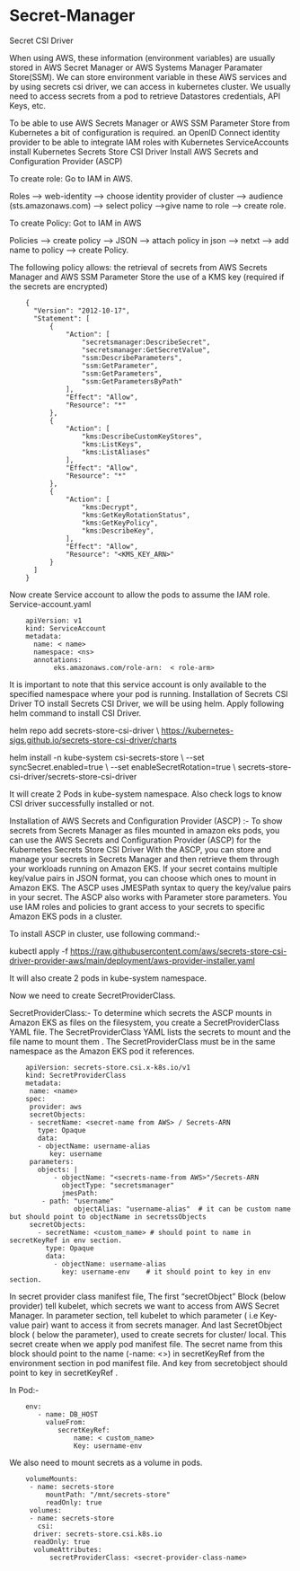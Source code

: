 # Secret-Manager

Secret CSI  Driver

When using AWS, these information (environment variables) are usually stored in AWS Secret Manager or AWS Systems Manager Paramater Store(SSM). We can store environment variable in these AWS services and by using secrets csi driver, we can access in kubernetes cluster.
We usually need to access secrets from a pod to retrieve Datastores credentials, API Keys, etc.

To be able to use AWS Secrets Manager or AWS SSM Parameter Store from Kubernetes a bit of configuration is required.
 an OpenID Connect identity provider to be able to integrate IAM roles with Kubernetes ServiceAccounts
install Kubernetes Secrets Store CSI Driver
Install AWS Secrets and Configuration Provider (ASCP)

To create role:
Go to IAM in AWS. 

Roles —> web-identity —> choose identity provider of cluster —> audience (sts.amazonaws.com) —> select policy —>give name to role —> create role.

To create Policy:
Got to IAM in AWS

Policies —> create policy —> JSON —> attach policy in json —> netxt —> add name to policy —>  create Policy.

The following policy allows:
the retrieval of secrets from AWS Secrets Manager and AWS SSM Parameter Store
the use of a KMS key (required if the secrets are encrypted)

        {
          "Version": "2012-10-17",
          "Statement": [
              {
                  "Action": [
                      "secretsmanager:DescribeSecret",
                      "secretsmanager:GetSecretValue",
                      "ssm:DescribeParameters",
                      "ssm:GetParameter",
                      "ssm:GetParameters",
                      "ssm:GetParametersByPath"
                  ],
                  "Effect": "Allow",
                  "Resource": "*"
              },
              {
                  "Action": [
                      "kms:DescribeCustomKeyStores",
                      "kms:ListKeys",
                      "kms:ListAliases"
                  ],
                  "Effect": "Allow",
                  "Resource": "*"
              },
              {
                  "Action": [
                      "kms:Decrypt",
                      "kms:GetKeyRotationStatus",
                      "kms:GetKeyPolicy",
                      "kms:DescribeKey",
                  ],
                  "Effect": "Allow",
                  "Resource": "<KMS_KEY_ARN>"
              }
          ]
        }


Now create Service account to allow the pods to assume the IAM role.
Service-account.yaml

        apiVersion: v1
        kind: ServiceAccount
        metadata:
          name: < name>
          namespace: <ns>
          annotations:
               eks.amazonaws.com/role-arn:  < role-arm> 


It is important to note that this service account is only available to the specified namespace where your pod is running.
Installation of  Secrets CSI Driver
TO install Secrets CSI Driver, we will be using helm. Apply following helm command to install CSI Driver.


helm repo add secrets-store-csi-driver \ https://kubernetes-sigs.github.io/secrets-store-csi-driver/charts


helm install -n kube-system csi-secrets-store \ --set syncSecret.enabled=true \ --set enableSecretRotation=true \ secrets-store-csi-driver/secrets-store-csi-driver



It will create 2 Pods in kube-system namespace.
Also check logs to know CSI driver successfully installed or not.

Installation of AWS Secrets and Configuration Provider (ASCP) :-
To show secrets from Secrets Manager as files mounted in amazon eks pods, you can use the AWS Secrets and Configuration Provider (ASCP) for the Kubernetes Secrets Store CSI Driver
With the ASCP, you can store and manage your secrets in Secrets Manager and then retrieve them through your workloads running on Amazon EKS. 
If your secret contains multiple key/value pairs in JSON format, you can choose which ones to mount in Amazon EKS. The ASCP uses  JMESPath syntax to query the key/value pairs in your secret. The ASCP also works with Parameter store parameters.
You use IAM roles and policies to grant access to your secrets to specific Amazon EKS pods in a cluster.


To install ASCP in cluster, use following command:-


kubectl apply -f https://raw.githubusercontent.com/aws/secrets-store-csi-driver-provider-aws/main/deployment/aws-provider-installer.yaml


It will also create 2 pods in kube-system namespace.


Now we need to create SecretProviderClass.


SecretProviderClass:-
To determine which secrets the ASCP mounts in Amazon EKS as files on the filesystem, you create a SecretProviderClass YAML file. The SecretProviderClass YAML lists the secrets to mount and the file name to mount them . The SecretProviderClass must be in the same namespace as the Amazon EKS pod it references. 


        apiVersion: secrets-store.csi.x-k8s.io/v1
        kind: SecretProviderClass
        metadata:
         name: <name>
        spec:
         provider: aws
         secretObjects:
         - secretName: <secret-name from AWS> / Secrets-ARN
           type: Opaque
           data:
           - objectName: username-alias
              key: username
         parameters:
           objects: |
               - objectName: "<secrets-name-from AWS>"/Secrets-ARN
                 objectType: "secretsmanager"
                 jmesPath:
            - path: "username"
                    objectAlias: "username-alias"  # it can be custom name but should point to objectName in secretssObjects
         secretObjects:
           - secretName: <custom_name> # should point to name in secretKeyRef in env section.
             type: Opaque
             data:
               - objectName: username-alias
                 key: username-env    # it should point to key in env section.



In secret provider class manifest file, The first “secretObject” Block (below provider) tell kubelet, which secrets we want to access from AWS Secret Manager.
In parameter section, tell kubelet to which parameter ( i.e Key-value pair)  want to access it from secrets manager.
And last SecretObject block ( below the parameter), used to create secrets for cluster/ local. This secret create when we apply pod manifest file.
The secret name from this block should point to the name (-name: <>) in secretKeyRef from the environment section in pod manifest file. And key from secretobject should point to key in secretKeyRef .

In Pod:-

        env:
           - name: DB_HOST
             valueFrom:
                secretKeyRef:
                    name: < custom_name>
                    Key: username-env


We also need to mount secrets as a volume in pods.

        volumeMounts:
         - name: secrets-store
             mountPath: "/mnt/secrets-store"
             readOnly: true
         volumes:
         - name: secrets-store
           csi:
          driver: secrets-store.csi.k8s.io
          readOnly: true
          volumeAttributes:
              secretProviderClass: <secret-provider-class-name>

